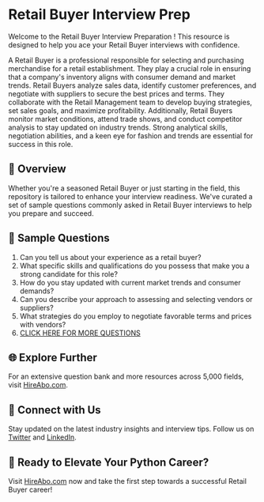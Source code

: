 # Retail Buyer Interview Prep

Welcome to the Retail Buyer Interview Preparation ! This resource is designed to help you ace your Retail Buyer interviews with confidence.

A Retail Buyer is a professional responsible for selecting and purchasing merchandise for a retail establishment. They play a crucial role in ensuring that a company's inventory aligns with consumer demand and market trends. Retail Buyers analyze sales data, identify customer preferences, and negotiate with suppliers to secure the best prices and terms. They collaborate with the Retail Management team to develop buying strategies, set sales goals, and maximize profitability. Additionally, Retail Buyers monitor market conditions, attend trade shows, and conduct competitor analysis to stay updated on industry trends. Strong analytical skills, negotiation abilities, and a keen eye for fashion and trends are essential for success in this role.

## 🚀 Overview

Whether you're a seasoned Retail Buyer or just starting in the field, this repository is tailored to enhance your interview readiness. We've curated a set of sample questions commonly asked in Retail Buyer interviews to help you prepare and succeed.

## 📝 Sample Questions

1. Can you tell us about your experience as a retail buyer?
2. What specific skills and qualifications do you possess that make you a strong candidate for this role?
3. How do you stay updated with current market trends and consumer demands?
4. Can you describe your approach to assessing and selecting vendors or suppliers?
5. What strategies do you employ to negotiate favorable terms and prices with vendors?
6. [CLICK HERE FOR MORE QUESTIONS](https://hireabo.com/job/22_0_8/Retail%20Buyer)

## 🌐 Explore Further

For an extensive question bank and more resources across 5,000 fields, visit [HireAbo.com](https://www.hireabo.com).

## 📱 Connect with Us

Stay updated on the latest industry insights and interview tips. Follow us on [Twitter](https://twitter.com/hireabo) and [LinkedIn](https://www.linkedin.com/in/hire-abo-3609972a8/).

## 🚀 Ready to Elevate Your Python Career?

Visit [HireAbo.com](https://www.hireabo.com) now and take the first step towards a successful Retail Buyer career!